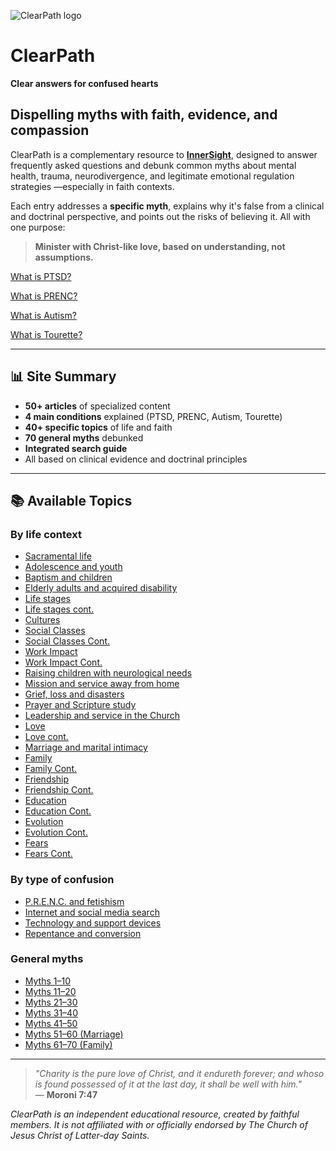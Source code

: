 ![ClearPath logo](https://inner-clarity.github.io/InnerSight/logo.svg)

# ClearPath  
**Clear answers for confused hearts**

## Dispelling myths with faith, evidence, and compassion

ClearPath is a complementary resource to **[InnerSight](https://inner-clarity.github.io/InnerSight/en)**, designed to answer frequently asked questions and debunk common myths about mental health, trauma, neurodivergence, and legitimate emotional regulation strategies —especially in faith contexts.

Each entry addresses a **specific myth**, explains why it's false from a clinical and doctrinal perspective, and points out the risks of believing it. All with one purpose:  
> **Minister with Christ-like love, based on understanding, not assumptions.**

[What is PTSD?](/en/PTSD)

[What is PRENC?](/en/PRENC)

[What is Autism?](/en/Autism)

[What is Tourette?](/en/Tourette)

---

## 📊 Site Summary

- **50+ articles** of specialized content
- **4 main conditions** explained (PTSD, PRENC, Autism, Tourette)
- **40+ specific topics** of life and faith
- **70 general myths** debunked
- **Integrated search guide**
- All based on clinical evidence and doctrinal principles

---

## 📚 Available Topics

### By life context
- [Sacramental life](myths-sacramental.md)  
- [Adolescence and youth](myths-youth.md)  
- [Baptism and children](myths-baptism.md)  
- [Elderly adults and acquired disability](myths-elderly.md)  
- [Life stages](myths-life-stages.md)  
- [Life stages cont.](myths-life-stages-continuation.md)  
- [Cultures](myths-cultures.md)  
- [Social Classes](myths-social-classes.md)  
- [Social Classes Cont.](myths-social-classes-continuation.md)  
- [Work Impact](myths-work.md)  
- [Work Impact Cont.](myths-work-continuation.md)  
- [Raising children with neurological needs](myths-parenting.md)  
- [Mission and service away from home](myths-mission.md)  
- [Grief, loss and disasters](myths-grief.md)  
- [Prayer and Scripture study](myths-prayer.md)  
- [Leadership and service in the Church](myths-leadership.md)  
- [Love](myths-love.md)  
- [Love cont.](myths-love-continuation.md)  
- [Marriage and marital intimacy](myths-relationships.md)  
- [Family](myths-family.md)  
- [Family Cont.](myths-family-continuation.md)  
- [Friendship](myths-friendship.md)  
- [Friendship Cont.](myths-friendship-continuation.md)  
- [Education](myths-education.md)  
- [Education Cont.](myths-education-continuation.md)  
- [Evolution](myths-evolution.md)  
- [Evolution Cont.](myths-evolution-continuation.md)  
- [Fears](myths-fears.md)  
- [Fears Cont.](myths-fears-continuation.md)  

### By type of confusion
- [P.R.E.N.C. and fetishism](myths-fetishism.md)  
- [Internet and social media search](myths-internet.md)  
- [Technology and support devices](myths-technology.md)  
- [Repentance and conversion](myths-repentance.md)  

### General myths
- [Myths 1–10](myths-general-1.md)  
- [Myths 11–20](myths-general-2.md)  
- [Myths 21–30](myths-general-3.md)  
- [Myths 31–40](myths-general-4.md)  
- [Myths 41–50](myths-general-5.md)  
- [Myths 51–60 (Marriage)](myths-general-6.md)  
- [Myths 61–70 (Family)](myths-general-7.md)  

---

> *"Charity is the pure love of Christ, and it endureth forever; and whoso is found possessed of it at the last day, it shall be well with him."*  
> — **Moroni 7:47**

*ClearPath is an independent educational resource, created by faithful members. It is not affiliated with or officially endorsed by The Church of Jesus Christ of Latter-day Saints.*
